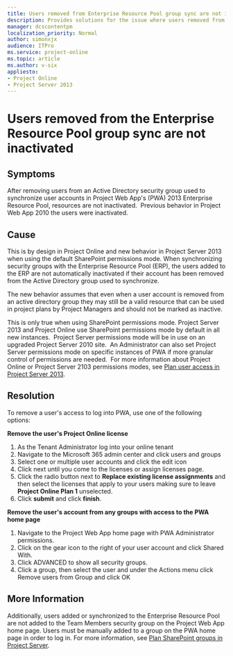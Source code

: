 ```yaml
---
title: Users removed from Enterprise Resource Pool group sync are not inactivated
description: Provides solutions for the issue where users removed from Enterprise Resource Pool group sync are not inactivated.
manager: dcscontentpm
localization_priority: Normal
author: simonxjx
audience: ITPro
ms.service: project-online
ms.topic: article
ms.author: v-six
appliesto:
- Project Online
- Project Server 2013
---
```


# Users removed from the Enterprise Resource Pool group sync are not inactivated

## Symptoms

After removing users from an Active Directory security group used to synchronize user accounts in Project Web App's (PWA) 2013 Enterprise Resource Pool, resources are not inactivated.  Previous behavior in Project Web App 2010 the users were inactivated.

## Cause

This is by design in Project Online and new behavior in Project Server 2013 when using the default SharePoint permissions mode. When synchronizing security groups with the Enterprise Resource Pool (ERP), the users added to the ERP are not automatically inactivated if their account has been removed from the Active Directory group used to synchronize.

The new behavior assumes that even when a user account is removed from an active directory group they may still be a valid resource that can be used in project plans by Project Managers and should not be marked as inactive.

This is only true when using SharePoint permissions mode. Project Server 2013 and Project Online use SharePoint permissions mode by default in all new instances.  Project Server permissions mode will be in use on an upgraded Project Server 2010 site.  An Administrator can also set Project Server permissions mode on specific instances of PWA if more granular control of permissions are needed.  For more information about Project Online or Project Server 2103 permissions modes, see [Plan user access in Project Server 2013](https://technet.microsoft.com/library/fp161361.aspx).  

## Resolution

To remove a user's access to log into PWA, use one of the following options:

**Remove the user's Project Online license**
 
1. As the Tenant Administrator log into your online tenant    
2. Navigate to the Microsoft 365 admin center and click users and groups    
3. Select one or multiple user accounts and click the edit icon    
4. Click next until you come to the licenses or assign licenses page.    
5. Click the radio button next to **Replace existing license assignments** and then select the licenses that apply to your users making sure to leave **Project Online Plan 1** unselected.    
6. Click **submit** and click **finish**.    

**Remove the user's account from any groups with access to the PWA home page**

1. Navigate to the Project Web App home page with PWA Administrator permissions.    
2. Click on the gear icon to the right of your user account and click Shared With.    
3. Click ADVANCED to show all security groups.    
4. Click a group, then select the user and under the Actions menu click Remove users from Group and click OK    

## More Information

Additionally, users added or synchronized to the Enterprise Resource Pool are not added to the Team Members security group on the Project Web App home page. Users must be manually added to a group on the PWA home page in order to log in. For more information, see [Plan SharePoint groups in Project Server](https://technet.microsoft.com/library/fp161360.aspx).

